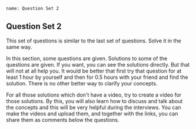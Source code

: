 ```ngMeta
name: Question Set 2
```
## Question Set 2

This set of questions is similar to the last set of questions. Solve it in the same way.


In this section, some questions are given. Solutions to some of the questions are given. If you want, you can see the solutions directly. But that will not at all help you. It would be better that first try that question for at least 1 hour by yourself and then for 0.5 hours with your friend and find the solution. There is no other better way to clarify your concepts.

For all those solutions which don't have a video, try to create a video for those solutions. By this, you will also learn how to discuss and talk about the concepts and this will be very helpful during the interviews. You can make the videos and upload them, and together with the links, you can share them as comments below the questions.
